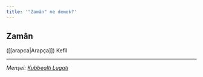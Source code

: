 ```yaml
---
title: '"Zamân" ne demek?'
---
```


## Zamân
([[arapca|Arapça]]) Kefil

---
*Menşei: [Kubbealtı Lugatı](https://www.lugatim.com/s/Zamân)*